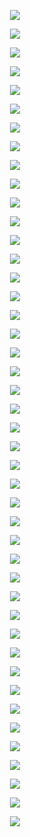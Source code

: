 <p align="center"> <img src= 'all_figs/Hyperplanes_all DLGN, , Run = 1, Epoch = 00000, Step = 000.png' /> </p>
<p align="center"> <img src= 'all_figs/Hyperplanes_all DLGN, , Run = 1, Epoch = 00001, Step = 060.png' /> </p>
<p align="center"> <img src= 'all_figs/Hyperplanes_all DLGN, , Run = 1, Epoch = 00002, Step = 060.png' /> </p>
<p align="center"> <img src= 'all_figs/Hyperplanes_all DLGN, , Run = 1, Epoch = 00003, Step = 063.png' /> </p>
<p align="center"> <img src= 'all_figs/Hyperplanes_all DLGN, , Run = 1, Epoch = 00004, Step = 063.png' /> </p>
<p align="center"> <img src= 'all_figs/Hyperplanes_all DLGN, , Run = 1, Epoch = 00005, Step = 063.png' /> </p>
<p align="center"> <img src= 'all_figs/Hyperplanes_all DLGN, , Run = 1, Epoch = 00006, Step = 063.png' /> </p>
<p align="center"> <img src= 'all_figs/Hyperplanes_all DLGN, , Run = 1, Epoch = 00007, Step = 063.png' /> </p>
<p align="center"> <img src= 'all_figs/Hyperplanes_all DLGN, , Run = 1, Epoch = 00008, Step = 063.png' /> </p>
<p align="center"> <img src= 'all_figs/Hyperplanes_all DLGN, , Run = 1, Epoch = 00009, Step = 063.png' /> </p>
<p align="center"> <img src= 'all_figs/Hyperplanes_all DLGN, , Run = 1, Epoch = 00010, Step = 063.png' /> </p>
<p align="center"> <img src= 'all_figs/Hyperplanes_all DLGN, , Run = 1, Epoch = 00020, Step = 063.png' /> </p>
<p align="center"> <img src= 'all_figs/Hyperplanes_all DLGN, , Run = 1, Epoch = 00030, Step = 063.png' /> </p>
<p align="center"> <img src= 'all_figs/Hyperplanes_all DLGN, , Run = 1, Epoch = 00040, Step = 063.png' /> </p>
<p align="center"> <img src= 'all_figs/Hyperplanes_all DLGN, , Run = 1, Epoch = 00050, Step = 063.png' /> </p>
<p align="center"> <img src= 'all_figs/Hyperplanes_all DLGN, , Run = 1, Epoch = 00060, Step = 063.png' /> </p>
<p align="center"> <img src= 'all_figs/Hyperplanes_all DLGN, , Run = 1, Epoch = 00070, Step = 063.png' /> </p>
<p align="center"> <img src= 'all_figs/Hyperplanes_all DLGN, , Run = 1, Epoch = 00080, Step = 063.png' /> </p>
<p align="center"> <img src= 'all_figs/Hyperplanes_all DLGN, , Run = 1, Epoch = 00090, Step = 063.png' /> </p>
<p align="center"> <img src= 'all_figs/Hyperplanes_all DLGN, , Run = 1, Epoch = 00100, Step = 063.png' /> </p>
<p align="center"> <img src= 'all_figs/Hyperplanes_all DLGN, , Run = 1, Epoch = 00200, Step = 063.png' /> </p>
<p align="center"> <img src= 'all_figs/Hyperplanes_all DLGN, , Run = 1, Epoch = 00300, Step = 063.png' /> </p>
<p align="center"> <img src= 'all_figs/Hyperplanes DLGN, , Run = 1, Epoch = 00000, Step = 000.png' /> </p>
<p align="center"> <img src= 'all_figs/Hyperplanes DLGN, , Run = 1, Epoch = 00001, Step = 060.png' /> </p>
<p align="center"> <img src= 'all_figs/Hyperplanes DLGN, , Run = 1, Epoch = 00002, Step = 060.png' /> </p>
<p align="center"> <img src= 'all_figs/Hyperplanes DLGN, , Run = 1, Epoch = 00003, Step = 063.png' /> </p>
<p align="center"> <img src= 'all_figs/Hyperplanes DLGN, , Run = 1, Epoch = 00004, Step = 063.png' /> </p>
<p align="center"> <img src= 'all_figs/Hyperplanes DLGN, , Run = 1, Epoch = 00005, Step = 063.png' /> </p>
<p align="center"> <img src= 'all_figs/Hyperplanes DLGN, , Run = 1, Epoch = 00006, Step = 063.png' /> </p>
<p align="center"> <img src= 'all_figs/Hyperplanes DLGN, , Run = 1, Epoch = 00007, Step = 063.png' /> </p>
<p align="center"> <img src= 'all_figs/Hyperplanes DLGN, , Run = 1, Epoch = 00008, Step = 063.png' /> </p>
<p align="center"> <img src= 'all_figs/Hyperplanes DLGN, , Run = 1, Epoch = 00009, Step = 063.png' /> </p>
<p align="center"> <img src= 'all_figs/Hyperplanes DLGN, , Run = 1, Epoch = 00010, Step = 063.png' /> </p>
<p align="center"> <img src= 'all_figs/Hyperplanes DLGN, , Run = 1, Epoch = 00020, Step = 063.png' /> </p>
<p align="center"> <img src= 'all_figs/Hyperplanes DLGN, , Run = 1, Epoch = 00030, Step = 063.png' /> </p>
<p align="center"> <img src= 'all_figs/Hyperplanes DLGN, , Run = 1, Epoch = 00040, Step = 063.png' /> </p>
<p align="center"> <img src= 'all_figs/Hyperplanes DLGN, , Run = 1, Epoch = 00050, Step = 063.png' /> </p>
<p align="center"> <img src= 'all_figs/Hyperplanes DLGN, , Run = 1, Epoch = 00060, Step = 063.png' /> </p>
<p align="center"> <img src= 'all_figs/Hyperplanes DLGN, , Run = 1, Epoch = 00070, Step = 063.png' /> </p>
<p align="center"> <img src= 'all_figs/Hyperplanes DLGN, , Run = 1, Epoch = 00080, Step = 063.png' /> </p>
<p align="center"> <img src= 'all_figs/Hyperplanes DLGN, , Run = 1, Epoch = 00090, Step = 063.png' /> </p>
<p align="center"> <img src= 'all_figs/Hyperplanes DLGN, , Run = 1, Epoch = 00100, Step = 063.png' /> </p>
<p align="center"> <img src= 'all_figs/Hyperplanes DLGN, , Run = 1, Epoch = 00200, Step = 063.png' /> </p>
<p align="center"> <img src= 'all_figs/Hyperplanes DLGN, , Run = 1, Epoch = 00300, Step = 063.png' /> </p>

